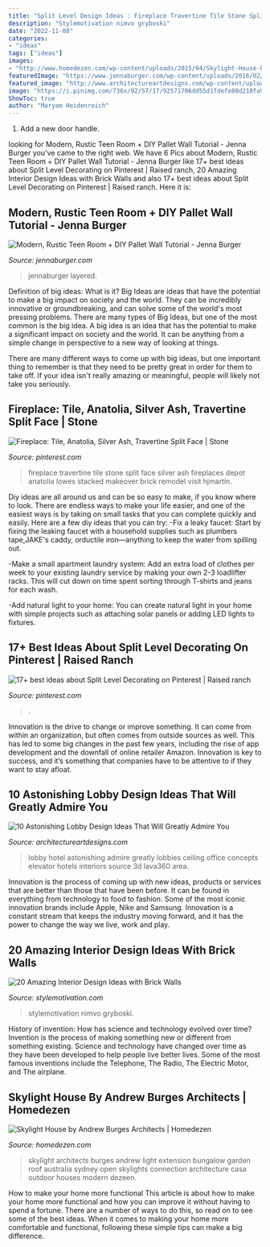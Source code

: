 ```yaml
---
title: "Split Level Design Ideas : Fireplace Travertine Tile Stone Split Face Silver Ash Fireplaces Depot Anatolia Lowes Stacked Makeover Brick Remodel Visit Hjmartin"
description: "Stylemotivation nimvo gryboski"
date: "2022-11-08"
categories:
- "ideas"
tags: ["ideas"]
images:
- "http://www.homedezen.com/wp-content/uploads/2015/04/Skylight-House-by-Andrew-Burges-Architects-13.jpg"
featuredImage: "https://www.jennaburger.com/wp-content/uploads/2016/02/10.jpg"
featured_image: "http://www.architectureartdesigns.com/wp-content/uploads/2015/06/613-630x355.jpg"
image: "https://i.pinimg.com/736x/92/57/17/92571706dd55d1fdefe80d210fa9346f.jpg"
ShowToc: true
author: "Maryam Heidenreich"
---
```



1. Add a new door handle. 

	

		
looking for Modern, Rustic Teen Room + DIY Pallet Wall Tutorial - Jenna Burger you've came to the right web. We have 6 Pics about Modern, Rustic Teen Room + DIY Pallet Wall Tutorial - Jenna Burger like 17+ best ideas about Split Level Decorating on Pinterest | Raised ranch, 20 Amazing Interior Design Ideas with Brick Walls and also 17+ best ideas about Split Level Decorating on Pinterest | Raised ranch. Here it is:
		
    
## Modern, Rustic Teen Room + DIY Pallet Wall Tutorial - Jenna Burger

<img loading=lazy src="https://www.jennaburger.com/wp-content/uploads/2016/02/10.jpg" onerror="this.onerror=null;this.src='https://tse1.mm.bing.net/th?id=OIP.hCTAOs0hzozy33d5EXfSTwHaE9&amp;pid=15.1';" alt="Modern, Rustic Teen Room + DIY Pallet Wall Tutorial - Jenna Burger">

_Source: jennaburger.com_

>jennaburger layered. 

	

Definition of big ideas: What is it?
Big Ideas are ideas that have the potential to make a big impact on society and the world. They can be incredibly innovative or groundbreaking, and can solve some of the world's most pressing problems.
There are many types of Big Ideas, but one of the most common is the big idea. A big idea is an idea that has the potential to make a significant impact on society and the world. It can be anything from a simple change in perspective to a new way of looking at things.

There are many different ways to come up with big ideas, but one important thing to remember is that they need to be pretty great in order for them to take off. If your idea isn't really amazing or meaningful, people will likely not take you seriously.

    
## Fireplace: Tile, Anatolia, Silver Ash, Travertine Split Face | Stone

<img loading=lazy src="https://i.pinimg.com/736x/92/57/17/92571706dd55d1fdefe80d210fa9346f.jpg" onerror="this.onerror=null;this.src='https://tse3.mm.bing.net/th?id=OIP.uDIR1nXdFQqv0Fmuky55CQHaLG&amp;pid=15.1';" alt="Fireplace: Tile, Anatolia, Silver Ash, Travertine Split Face | Stone">

_Source: pinterest.com_

>fireplace travertine tile stone split face silver ash fireplaces depot anatolia lowes stacked makeover brick remodel visit hjmartin. 

	

Diy ideas are all around us and can be so easy to make, if you know where to look.
There are endless ways to make your life easier, and one of the easiest ways is by taking on small tasks that you can complete quickly and easily. Here are a few diy ideas that you can try:
-Fix a leaky faucet: Start by fixing the leaking faucet with a household supplies such as plumbers tape,JAKE's caddy, orductile iron—anything to keep the water from spilling out.

-Make a small apartment laundry system: Add an extra load of clothes per week to your existing laundry service by making your own 2-3 loadlifter racks. This will cut down on time spent sorting through T-shirts and jeans for each wash.

-Add natural light to your home: You can create natural light in your home with simple projects such as attaching solar panels or adding LED lights to fixtures.

    
## 17+ Best Ideas About Split Level Decorating On Pinterest | Raised Ranch

<img loading=lazy src="https://i.pinimg.com/736x/1c/66/61/1c66611f23596490291ecbb9c8718701.jpg" onerror="this.onerror=null;this.src='https://tse3.mm.bing.net/th?id=OIP.Wssb7A7jxUsl-g2bHFYiFgHaJ4&amp;pid=15.1';" alt="17+ best ideas about Split Level Decorating on Pinterest | Raised ranch">

_Source: pinterest.com_

>. 

	

Innovation is the drive to change or improve something. It can come from within an organization, but often comes from outside sources as well. This has led to some big changes in the past few years, including the rise of app development and the downfall of online retailer Amazon. Innovation is key to success, and it’s something that companies have to be attentive to if they want to stay afloat.

    
## 10 Astonishing Lobby Design Ideas That Will Greatly Admire You

<img loading=lazy src="http://www.architectureartdesigns.com/wp-content/uploads/2015/06/613-630x355.jpg" onerror="this.onerror=null;this.src='https://tse1.mm.bing.net/th?id=OIP.enjz4Adoc6oAL5Z4AUSI8wHaEL&amp;pid=15.1';" alt="10 Astonishing Lobby Design Ideas That Will Greatly Admire You">

_Source: architectureartdesigns.com_

>lobby hotel astonishing admire greatly lobbies ceiling office concepts elevator hotels interiors source 3d lava360 area. 

	

Innovation is the process of coming up with new ideas, products or services that are better than those that have been before. It can be found in everything from technology to food to fashion. Some of the most iconic innovation brands include Apple, Nike and Samsung. Innovation is a constant stream that keeps the industry moving forward, and it has the power to change the way we live, work and play.

    
## 20 Amazing Interior Design Ideas With Brick Walls

<img loading=lazy src="https://www.stylemotivation.com/wp-content/uploads/2013/11/20-Amazing-Interior-Design-Ideas-with-Brick-Walls-11-620x366.jpg" onerror="this.onerror=null;this.src='https://tse4.mm.bing.net/th?id=OIP.xQ9mCXWu8n-VnGv5CdznTQHaEX&amp;pid=15.1';" alt="20 Amazing Interior Design Ideas with Brick Walls">

_Source: stylemotivation.com_

>stylemotivation nimvo gryboski. 

	

History of invention: How has science and technology evolved over time?
Invention is the process of making something new or different from something existing. Science and technology have changed over time as they have been developed to help people live better lives. Some of the most famous inventions include the Telephone, The Radio, The Electric Motor, and The airplane.

    
## Skylight House By Andrew Burges Architects | Homedezen

<img loading=lazy src="http://www.homedezen.com/wp-content/uploads/2015/04/Skylight-House-by-Andrew-Burges-Architects-13.jpg" onerror="this.onerror=null;this.src='https://tse3.mm.bing.net/th?id=OIP.3FHdSu3SkUZATsU8JY0OcQHaFS&amp;pid=15.1';" alt="Skylight House by Andrew Burges Architects | Homedezen">

_Source: homedezen.com_

>skylight architects burges andrew light extension bungalow garden roof australia sydney open skylights connection architecture casa outdoor houses modern dezeen. 

	

How to make your home more functional
This article is about how to make your home more functional and how you can improve it without having to spend a fortune. There are a number of ways to do this, so read on to see some of the best ideas. When it comes to making your home more comfortable and functional, following these simple tips can make a big difference.

